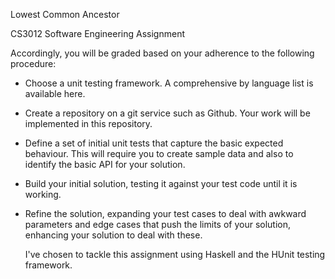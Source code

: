 Lowest Common Ancestor

CS3012 Software Engineering Assignment

Accordingly, you will be graded based on your adherence to the following procedure:

- Choose a unit testing framework. A comprehensive by language list is available here.
- Create a repository on a git service such as Github. Your work will be implemented in this repository.
- Define a set of initial unit tests that capture the basic expected behaviour. 
  This will require you to create sample data and also to identify the basic API for your solution.
- Build your initial solution, testing it against your test code until it is working.
- Refine the solution, expanding your test cases to deal with awkward parameters and edge cases that push the 
  limits of your solution, enhancing your solution to deal with these.
  
  I've chosen to tackle this assignment using Haskell and the HUnit testing framework.
